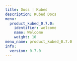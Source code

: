 ```yaml
---
title: Docs | Kubed
description: Kubed Docs
menu:
  product_kubed_0.7.0:
    identifier: welcome
    name: Welcome
    weight: 10
menu_name: product_kubed_0.7.0
info:
  version: 0.7.0
---
```


